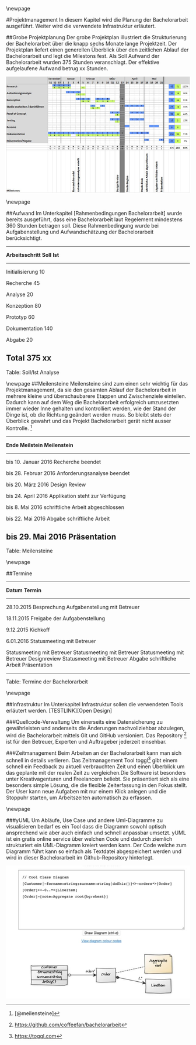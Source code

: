 \newpage

#Projektmanagement
In diesem Kapitel wird die Planung der Bachelorarbeit ausgeführt. Weiter wird die verwendete Infrastruktur erläutert.


##Grobe Projektplanung
Der grobe Projektplan illustriert die Strukturierung der Bachelorarbeit über die knapp sechs Monate lange Projektzeit. Der Projektplan liefert einen generellen Überblick über den zeitlichen Ablauf der Bachelorarbeit und legt die Milestons fest.
Als Soll Aufwand der Bachelorarbeit wurden 375 Stunden veranschlagt. Der effektive aufgelaufene Aufwand betrug xx Stunden.

![Projektplan der Bachelorarbeit ](images/projektplan.jpg)
<!--TODO Überarbeiten -->

\newpage

##Aufwand
Im Unterkapitel [Rahmenbedingungen Bachelorarbeit] wurde bereits ausgeführt, dass eine Bachelorarbeit laut Regelement mindestens 360 Stunden betragen soll. Diese Rahmenbedingung wurde bei Aufgabenstellung und Aufwandschätzung der Bachelorarbeit berücksichtigt.


-------------------------------------------------------------------------------
__Arbeitsschritt__           __Soll__            __Ist__
--------------------------- -------------------- ------------------------------
Initialisierung             10                   

Recherche                   45                   

Analyse                     20                   

Konzeption                  80                   

Prototyp                    60                   

Dokumentation               140                  

Abgabe                      20                   


__Total__                   __375__              __xx__
-------------------------------------------------------------------------------
Table: Soll/Ist Analyse

\newpage
##Meilensteine
Meilensteine sind zum einen sehr wichtig für das Projektmanagement, da sie den gesamten Ablauf der Bachelorarbeit in mehrere kleine und überschaubarere Etappen und Zwischenziele einteilen. Dadurch kann auf dem Weg die Bachelorarbeit erfolgreich umzusetzten immer wieder Inne gehalten und kontrolliert werden, wie der Stand der Dinge ist, ob die Richtung geändert werden muss. So bleibt stets der Überblick gewahrt und das Projekt Bachelorarbeit gerät nicht ausser Kontrolle. [^meilenstein]

------------------------------------------------
__Ende Meilstein__     		__Meilenstein__           
--------------------------- --------------------
bis 10. Januar 2016         Recherche beendet

bis 28. Februar 2016		Anforderungsanalyse beendet

bis 20. März 2016			Design Review

bis 24. April 2016			Applikation steht zur Verfügung

bis 8. Mai 2016				schriftliche Arbeit abgeschlossen

bis 22. Mai 2016			Abgabe schriftliche Arbeit

bis 29. Mai 2016			Präsentation                       
------------------------------------------------
Table: Meilensteine

[^meilenstein]: [@meilensteine]

\newpage

##Termine

------------------------------------------------
__Datum__   __Termin__           
----------- ------------------------------------
28.10.2015	Besprechung Aufgabenstellung mit Betreuer

18.11.2015	Freigabe der Aufgabenstellung

9.12.2015	Kichkoff

6.01.2016	Statusmeeting mit Betreuer

<!--TODO-->	Statusmeeting mit Betreuer
							
<!--TODO-->	Statusmeeting mit Betreuer
							
<!--TODO-->	Statusmeeting mit Betreuer

<!--TODO-->	Designreview

<!--TODO-->	Statusmeeting mit Betreuer

<!--TODO-->	Abgabe schriftliche Arbeit

<!--TODO-->	Präsentation                       
------------------------------------------------
Table: Termine der Bachelorarbeit

\newpage

##Infrastruktur
Im Unterkapitel Infrastruktur sollen die verwendeten Tools erläutert werden. [TESTLINK][Open Design]

###Quellcode-Verwaltung
Um einerseits eine Datensicherung zu gewährleisten und anderseits die Änderungen nachvollziehbar abzulegen, wird die Bachelorarbeit mittels Git und GitHub versioniert. Das Repository [^gitrepository] ist für den Betreuer, Experten und Auftrageber jederzeit einsehbar.

###Zeitmanagement
Beim Arbeiten an der Bachelorarbeit kann man sich schnell in details verlieren. Das Zeitmanagement Tool toggl[^toggl] gibt einem schnell ein Feedback zu aktuell verbrauchten Zeit und einen Überblick um das geplante mit der realen Zeit zu vergleichen.Die Software ist besonders unter Kreativagenturen und Freelancern beliebt. Sie präsentiert sich als eine besonders simple Lösung, die die flexible Zeiterfassung in den Fokus stellt. Der User kann neue Aufgaben mit nur einem Klick anlegen und die Stoppuhr starten, um Arbeitszeiten automatisch zu erfassen.
<!--TODO Screenshot-->

\newpage

###yUML
Um Abläufe, Use Case und andere Uml-Diagramme zu visualisieren bedarf es ein Tool dass die Diagramm sowohl optisch ansprechend wie aber auch einfach und schnell anpassbar umsetzt. yUML ist ein gratis online service über welchen Code und dadurch ziemlich strukturiert ein UML-Diagramm kreiert werden kann. Der Code welche zum Diagramm führt kann so einfach als Textdatei abgespeichert werden und wird in dieser Bachelorarbeit im Github-Repository hinterlegt.

![Screenshot yUML Beispiel Klassendiagramm ](images/yuml.JPG)




<!-- TODO Continous Integration?-->

[^gitrepository]: https://github.com/coffeefan/bachelorarbeit
[^toggl]: https://toggl.com

